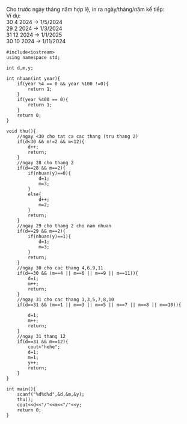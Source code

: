 Cho trước ngày tháng năm hợp lệ, in ra ngày/tháng/năm kế tiếp:  
Ví dụ:  
30 4 2024 -> 1/5/2024  
29 2 2024 -> 1/3/2024  
31 12 2024 -> 1/1/2025  
30 10 2024 -> 1/11/2024  
```
#include<iostream>
using namespace std;

int d,m,y;

int nhuan(int year){
	if(year %4 == 0 && year %100 !=0){
		return 1;
	}
	if(year %400 == 0){
		return 1;
	}
	return 0;
}

void thu(){
	//ngay <30 cho tat ca cac thang (tru thang 2)
	if(d<30 && m!=2 && m<12){
		d++;
		return;
	}
	//ngay 28 cho thang 2
	if(d==28 && m==2){
		if(nhuan(y)==0){
			d=1;
			m=3;
		}
		else{
			d++;
			m=2;
		}
		return;
	}
	//ngay 29 cho thang 2 cho nam nhuan
	if(d==29 && m==2){
		if(nhuan(y)==1){
			d=1;
			m=3;
		}
		return;
	}
	//ngay 30 cho cac thang 4,6,9,11
	if(d==30 && (m==4 || m==6 || m==9 || m==11)){
		d=1;
		m++;
		return;
	}
	//ngay 31 cho cac thang 1,3,5,7,8,10
	if(d==31 && (m==1 || m==3 || m==5 || m==7 || m==8 || m==10)){
	
		d=1;
		m++;
		return;
	}
	//ngay 31 thang 12
	if(d==31 && m==12){
		cout<"hehe";
		d=1;
		m=1;
		y++;
		return;
	}
}

int main(){
	scanf("%d%d%d",&d,&m,&y);
	thu();
	cout<<d<<"/"<<m<<"/"<<y;
	return 0;
}
```
